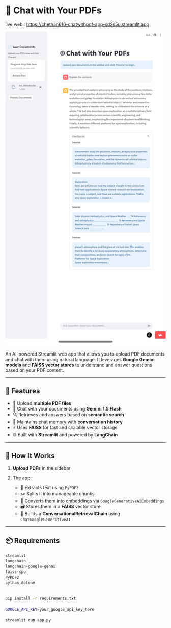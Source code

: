 # 📄 Chat with Your PDFs

live web : https://chethan616-chatwithpdf-app-sd2s5u.streamlit.app

![App Screenshot](https://github.com/Chethan616/ChatWithPDF/raw/main/Screenshot_2025-07-02-18-27-39-35_40deb401b9ffe8e1df2f1cc5ba480b12.jpg)

An AI-powered Streamlit web app that allows you to upload PDF documents and chat with them using natural language. It leverages **Google Gemini models** and **FAISS vector stores** to understand and answer questions based on your PDF content.

---

## 🚀 Features

- 📄 Upload **multiple PDF files**
- 🤖 Chat with your documents using **Gemini 1.5 Flash**
- 🔍 Retrieves and answers based on **semantic search**
- 🧠 Maintains chat memory with **conversation history**
- ⚡ Uses **FAISS** for fast and scalable vector storage
- 🌐 Built with **Streamlit** and powered by **LangChain**

---

## 🧠 How It Works

1. **Upload PDFs** in the sidebar

2. The app:
   - 📄 Extracts text using `PyPDF2`
   - ✂️ Splits it into manageable chunks
   - 🧠 Converts them into embeddings via `GoogleGenerativeAIEmbeddings`
   - 🗃️ Stores them in a **FAISS** vector store
   - 🤖 Builds a **ConversationalRetrievalChain** using `ChatGoogleGenerativeAI`

---

## 📦 Requirements

```bash
streamlit
langchain
langchain-google-genai
faiss-cpu
PyPDF2
python-dotenv


pip install -r requirements.txt

GOOGLE_API_KEY=your_google_api_key_here

streamlit run app.py
